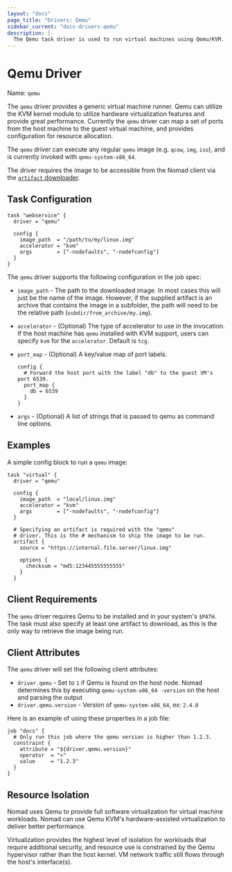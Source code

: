 ```yaml
---
layout: "docs"
page_title: "Drivers: Qemu"
sidebar_current: "docs-drivers-qemu"
description: |-
  The Qemu task driver is used to run virtual machines using Qemu/KVM.
---
```


# Qemu Driver

Name: `qemu`

The `qemu` driver provides a generic virtual machine runner. Qemu can utilize
the KVM kernel module to utilize hardware virtualization features and provide
great performance. Currently the `qemu` driver can map a set of ports from the
host machine to the guest virtual machine, and provides configuration for
resource allocation.

The `qemu` driver can execute any regular `qemu` image (e.g. `qcow`, `img`,
`iso`), and is currently invoked with `qemu-system-x86_64`.

The driver requires the image to be accessible from the Nomad client via the
[`artifact` downloader](/docs/jobspec/index.html#artifact_doc).

## Task Configuration

```hcl
task "webservice" {
  driver = "qemu"

  config {
    image_path  = "/path/to/my/linux.img"
    accelerator = "kvm"
    args        = ["-nodefaults", "-nodefconfig"]
  }
}  
```

The `qemu` driver supports the following configuration in the job spec:

* `image_path` - The path to the downloaded image. In most cases this will just
  be the name of the image. However, if the supplied artifact is an archive that
  contains the image in a subfolder, the path will need to be the relative path
  (`subdir/from_archive/my.img`).

* `accelerator` - (Optional) The type of accelerator to use in the invocation.
  If the host machine has `qemu` installed with KVM support, users can specify
  `kvm` for the `accelerator`. Default is `tcg`.

* `port_map` - (Optional) A key/value map of port labels.

    ```hcl
    config {
      # Forward the host port with the label "db" to the guest VM's port 6539.
      port_map {
        db = 6539
      }
    }
    ```

* `args` - (Optional) A list of strings that is passed to qemu as command line
  options.

## Examples

A simple config block to run a `qemu` image:

```
task "virtual" {
  driver = "qemu"

  config {
    image_path  = "local/linux.img"
    accelerator = "kvm"
    args        = ["-nodefaults", "-nodefconfig"]
  }

  # Specifying an artifact is required with the "qemu"
  # driver. This is the # mechanism to ship the image to be run.
  artifact {
    source = "https://internal.file.server/linux.img"

    options {
      checksum = "md5:123445555555555"
    }
  }
```

## Client Requirements

The `qemu` driver requires Qemu to be installed and in your system's `$PATH`.
The task must also specify at least one artifact to download, as this is the only
way to retrieve the image being run.

## Client Attributes

The `qemu` driver will set the following client attributes:

* `driver.qemu` - Set to `1` if Qemu is found on the host node. Nomad determines
this by executing `qemu-system-x86_64 -version` on the host and parsing the output
* `driver.qemu.version` - Version of `qemu-system-x86_64`, ex: `2.4.0`

Here is an example of using these properties in a job file:

```hcl
job "docs" {
  # Only run this job where the qemu version is higher than 1.2.3.
  constraint {
    attribute = "${driver.qemu.version}"
    operator  = ">"
    value     = "1.2.3"
  }
}
```

## Resource Isolation

Nomad uses Qemu to provide full software virtualization for virtual machine
workloads. Nomad can use Qemu KVM's hardware-assisted virtualization to deliver
better performance.

Virtualization provides the highest level of isolation for workloads that
require additional security, and resource use is constrained by the Qemu
hypervisor rather than the host kernel. VM network traffic still flows through
the host's interface(s).
